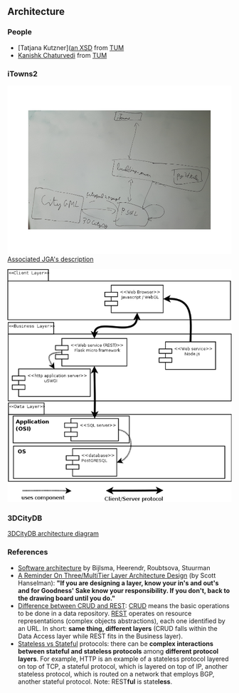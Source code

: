 ## Architecture

### People
 * [Tatjana Kutzner]([an XSD](https://github.com/TatjanaKutzner/CityGML-UtilityNetwork-ADE) from [TUM](https://www.gis.bgu.tum.de/unser-team/lehrstuhlangehoerige/dr-tatjana-kutzner/)
 * [Kanishk Chaturvedi](https://github.com/kanishk-chaturvedi/CityGML-3.0) from [TUM](https://www.gis.bgu.tum.de/unser-team/lehrstuhlangehoerige/kanishk-chaturvedi/)

### iTowns2
![JGA's architecture diagram](https://github.com/MEPP-team/RICT/blob/master/Doc/Devel/Needs/Architecture/Pictures/2017_05_03_-_JGA_Achitecture_diagrama.png)
[Associated JGA's description](https://github.com/MEPP-team/RICT/wiki/2017_05_03_-_JGA_iTowns2_presentation)

![Sketchy iTowns usage/developing  context](Diagrams/OslandiaiTown2Context.png)

### 3DCityDB
[3DCityDB architecture diagram](https://github.com/3dcitydb/3dcitydb-web-map#architecture)
 
### References
  * [Software architecture](http://ftacademy.org/sites/ftacademy.org/files/materials/fta-m11-soft_arch-pre.pdf) by Bijlsma, Heerendr, Roubtsova, Stuurman
  * [A Reminder On Three/MultiTier Layer Architecture Design](https://www.hanselman.com/blog/AReminderOnThreeMultiTierLayerArchitectureDesignBroughtToYouByMyLateNightFrustrations.aspx) (by Scott Hanselman): **"If you are designing a layer, know your in's and out's and for Goodness' Sake know your responsibility.  If you don't, back to the drawing board until you do."**
  * [Difference between CRUD and REST](https://softwareengineering.stackexchange.com/questions/120716/difference-between-rest-and-crud): [CRUD](https://en.wikipedia.org/wiki/Create,_read,_update_and_delete) means the basic operations to be done in a data repository. [REST](https://en.wikipedia.org/wiki/Representational_state_transfer) operates on resource  representations (complex objects abstractions), each one identified by an URL. In short: **same thing, different layers** (CRUD falls within the Data Access layer while REST fits in the Business layer).
  * [Stateless vs Stateful](https://en.wikipedia.org/wiki/Stateless_protocol) protocols: there can be **complex interactions between stateful and stateless protocols** among **different protocol layers**. For example, HTTP is an example of a stateless protocol layered on top of TCP, a stateful protocol, which is layered on top of IP, another stateless protocol, which is routed on a network that employs BGP, another stateful protocol. Note: REST**ful** is state**less**.
